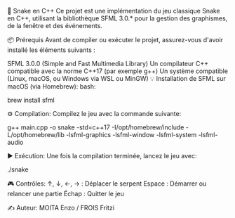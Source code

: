 🐍 Snake en C++ Ce projet est une implémentation du jeu classique Snake en C++, utilisant la bibliothèque SFML 3.0.* pour la gestion des graphismes, de la fenêtre et des événements.

📦 Prérequis Avant de compiler ou exécuter le projet, assurez-vous d'avoir installé les éléments suivants :

SFML 3.0.0 (Simple and Fast Multimedia Library)
Un compilateur C++ compatible avec la norme C++17 (par exemple g++)
Un système compatible (Linux, macOS, ou Windows via WSL ou MinGW)
💡 Installation de SFML sur macOS (via Homebrew): bash:

brew install sfml

⚙️ Compilation: Compilez le jeu avec la commande suivante:

g++ main.cpp -o snake -std=c++17 -I/opt/homebrew/include -L/opt/homebrew/lib -lsfml-graphics -lsfml-window -lsfml-system -lsfml-audio

▶️ Exécution: Une fois la compilation terminée, lancez le jeu avec:

./snake

🎮 Contrôles: ↑, ↓, ←, → : Déplacer le serpent Espace : Démarrer ou relancer une partie Échap : Quitter le jeu

✍️ Auteur: MOITA Enzo / FROIS Fritzi
